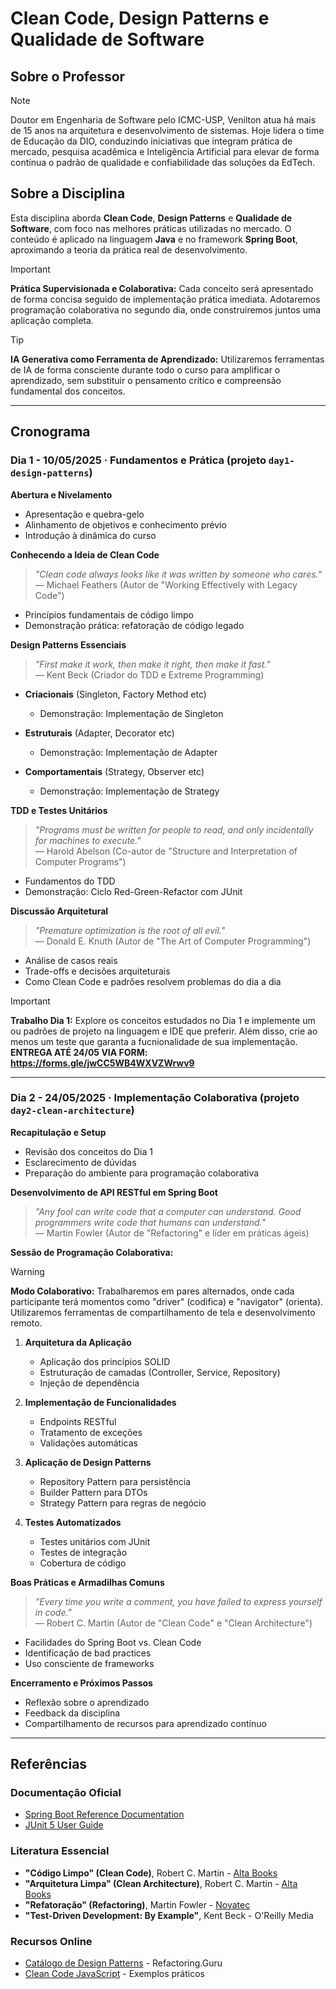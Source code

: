 # Clean Code, Design Patterns e Qualidade de Software

## Sobre o Professor

> [!NOTE]
> Doutor em Engenharia de Software pelo ICMC-USP, Venilton atua há mais de 15 anos na arquitetura e desenvolvimento de sistemas. Hoje lidera o time de Educação da DIO, conduzindo iniciativas que integram prática de mercado, pesquisa acadêmica e Inteligência Artificial para elevar de forma contínua o padrão de qualidade e confiabilidade das soluções da EdTech.

## Sobre a Disciplina

Esta disciplina aborda **Clean Code**, **Design Patterns** e **Qualidade de Software**, com foco nas melhores práticas utilizadas no mercado. O conteúdo é aplicado na linguagem **Java** e no framework **Spring Boot**, aproximando a teoria da prática real de desenvolvimento.

> [!IMPORTANT]
> **Prática Supervisionada e Colaborativa:** Cada conceito será apresentado de forma concisa seguido de implementação prática imediata. Adotaremos programação colaborativa no segundo dia, onde construiremos juntos uma aplicação completa.

> [!TIP]
> **IA Generativa como Ferramenta de Aprendizado:** Utilizaremos ferramentas de IA de forma consciente durante todo o curso para amplificar o aprendizado, sem substituir o pensamento crítico e compreensão fundamental dos conceitos.

---

## Cronograma

### Dia 1 - 10/05/2025 · Fundamentos e Prática (projeto `day1-design-patterns`)

**Abertura e Nivelamento**
- Apresentação e quebra-gelo
- Alinhamento de objetivos e conhecimento prévio
- Introdução à dinâmica do curso

**Conhecendo a Ideia de Clean Code**

> _"Clean code always looks like it was written by someone who cares."_  
> — Michael Feathers (Autor de "Working Effectively with Legacy Code")

- Princípios fundamentais de código limpo
- Demonstração prática: refatoração de código legado

**Design Patterns Essenciais**

> _"First make it work, then make it right, then make it fast."_  
> — Kent Beck (Criador do TDD e Extreme Programming)

- **Criacionais** (Singleton, Factory Method etc)
  - Demonstração: Implementação de Singleton

- **Estruturais** (Adapter, Decorator etc)
  - Demonstração: Implementação de Adapter

- **Comportamentais** (Strategy, Observer etc)
  - Demonstração: Implementação de Strategy

**TDD e Testes Unitários**

> _"Programs must be written for people to read, and only incidentally for machines to execute."_  
> — Harold Abelson (Co-autor de "Structure and Interpretation of Computer Programs")

- Fundamentos do TDD
- Demonstração: Ciclo Red-Green-Refactor com JUnit

**Discussão Arquitetural**

> _"Premature optimization is the root of all evil."_  
> — Donald E. Knuth (Autor de "The Art of Computer Programming")

- Análise de casos reais
- Trade-offs e decisões arquiteturais
- Como Clean Code e padrões resolvem problemas do dia a dia

> [!IMPORTANT]
> **Trabalho Dia 1:** Explore os conceitos estudados no Dia 1 e implemente um ou padrões de projeto na linguagem e IDE que preferir. Além disso, crie ao menos um teste que garanta a fucnionalidade de sua implementação. 
> **ENTREGA ATÉ 24/05 VIA FORM: https://forms.gle/jwCC5WB4WXVZWrwv9**

---

### Dia 2 - 24/05/2025 · Implementação Colaborativa (projeto `day2-clean-architecture`)

**Recapitulação e Setup**
- Revisão dos conceitos do Dia 1
- Esclarecimento de dúvidas
- Preparação do ambiente para programação colaborativa

**Desenvolvimento de API RESTful em Spring Boot**

> _"Any fool can write code that a computer can understand. Good programmers write code that humans can understand."_  
> — Martin Fowler (Autor de "Refactoring" e líder em práticas ágeis)

**Sessão de Programação Colaborativa:**

> [!WARNING]
> **Modo Colaborativo:** Trabalharemos em pares alternados, onde cada participante terá momentos como "driver" (codifica) e "navigator" (orienta). Utilizaremos ferramentas de compartilhamento de tela e desenvolvimento remoto.

1. **Arquitetura da Aplicação**
   - Aplicação dos princípios SOLID
   - Estruturação de camadas (Controller, Service, Repository)
   - Injeção de dependência

2. **Implementação de Funcionalidades**
   - Endpoints RESTful
   - Tratamento de exceções
   - Validações automáticas

3. **Aplicação de Design Patterns**
   - Repository Pattern para persistência
   - Builder Pattern para DTOs
   - Strategy Pattern para regras de negócio

4. **Testes Automatizados**
   - Testes unitários com JUnit
   - Testes de integração
   - Cobertura de código

**Boas Práticas e Armadilhas Comuns**

> _"Every time you write a comment, you have failed to express yourself in code."_  
> — Robert C. Martin (Autor de "Clean Code" e "Clean Architecture")

- Facilidades do Spring Boot vs. Clean Code
- Identificação de bad practices
- Uso consciente de frameworks

**Encerramento e Próximos Passos**
- Reflexão sobre o aprendizado
- Feedback da disciplina
- Compartilhamento de recursos para aprendizado contínuo

---

## Referências

### Documentação Oficial
- [Spring Boot Reference Documentation](https://docs.spring.io/spring-boot/)
- [JUnit 5 User Guide](https://junit.org/junit5/docs/current/user-guide/)

### Literatura Essencial
- **"Código Limpo" (Clean Code)**, Robert C. Martin - [Alta Books](https://altabooks.com.br/produto/codigo-limpo/)
- **"Arquitetura Limpa" (Clean Architecture)**, Robert C. Martin - [Alta Books](https://altabooks.com.br/produto/arquitetura-limpa/)
- **"Refatoração" (Refactoring)**, Martin Fowler - [Novatec](https://novatec.com.br/livros/refatoracao/)
- **"Test-Driven Development: By Example"**, Kent Beck - O'Reilly Media

### Recursos Online
- [Catálogo de Design Patterns](https://refactoring.guru/pt-br/design-patterns/catalog) - Refactoring.Guru
- [Clean Code JavaScript](https://github.com/ryanmcdermott/clean-code-javascript) - Exemplos práticos
